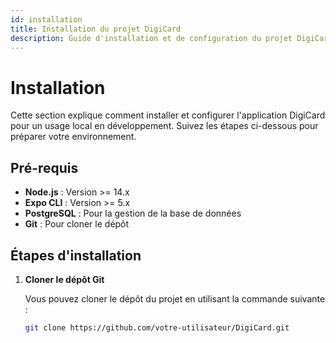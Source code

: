 ```yaml
---
id: installation
title: Installation du projet DigiCard
description: Guide d'installation et de configuration du projet DigiCard en local pour les développeurs
---
```


# Installation

Cette section explique comment installer et configurer l'application DigiCard pour un usage local en développement. Suivez les étapes ci-dessous pour préparer votre environnement.

## Pré-requis

- **Node.js** : Version >= 14.x
- **Expo CLI** : Version >= 5.x
- **PostgreSQL** : Pour la gestion de la base de données
- **Git** : Pour cloner le dépôt

## Étapes d'installation

1. **Cloner le dépôt Git**

   Vous pouvez cloner le dépôt du projet en utilisant la commande suivante :

   ```bash
   git clone https://github.com/votre-utilisateur/DigiCard.git
    ```
